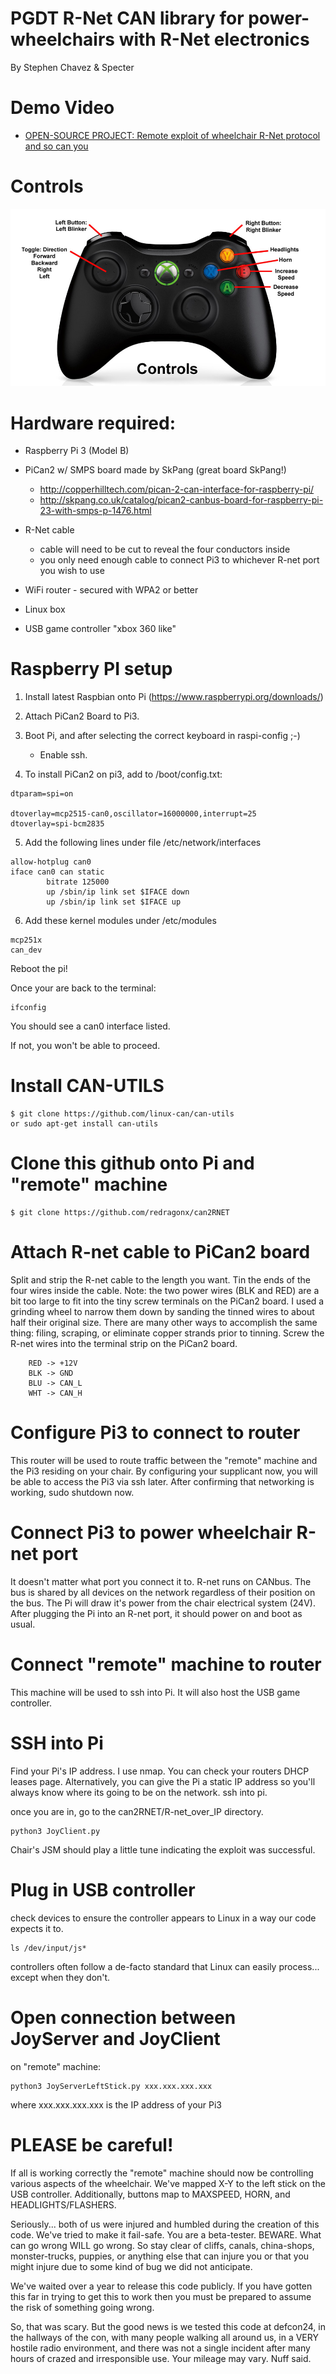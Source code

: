 ﻿PGDT R-Net CAN library for power-wheelchairs with R-Net electronics
================================================

By Stephen Chavez & Specter

Demo Video
======================
- [OPEN-SOURCE PROJECT: Remote exploit of wheelchair R-Net protocol and so can you](https://youtu.be/wW4jzoRx98A)


Controls
======================
![Screenshot](demo.jpg)

Hardware required:
=====================

- Raspberry Pi 3 (Model B)

- PiCan2 w/ SMPS board made by SkPang (great board SkPang!)
	- http://copperhilltech.com/pican-2-can-interface-for-raspberry-pi/
	- http://skpang.co.uk/catalog/pican2-canbus-board-for-raspberry-pi-23-with-smps-p-1476.html

- R-Net cable
	- cable will need to be cut to reveal the four conductors inside
	- you only need enough cable to connect Pi3 to whichever R-net port you wish to use

- WiFi router - secured with WPA2 or better

- Linux box

- USB game controller "xbox 360 like"



Raspberry PI setup
=====================
1. Install latest Raspbian onto Pi (https://www.raspberrypi.org/downloads/)

2. Attach PiCan2 Board to Pi3.

3. Boot Pi, and after selecting the correct keyboard in raspi-config ;-)
	- Enable ssh.

4. To install PiCan2 on pi3, add to /boot/config.txt:
```
dtparam=spi=on 

dtoverlay=mcp2515-can0,oscillator=16000000,interrupt=25         
dtoverlay=spi-bcm2835
```


5. Add the following lines under file /etc/network/interfaces
```
allow-hotplug can0
iface can0 can static
        bitrate 125000
        up /sbin/ip link set $IFACE down
        up /sbin/ip link set $IFACE up
```
6. Add these kernel modules under /etc/modules
```
mcp251x
can_dev
```
Reboot the pi! 

Once your are back to the terminal: 
```
ifconfig
```
You should see a can0 interface listed.

If not, you won't be able to proceed.

Install CAN-UTILS
=================================
```
$ git clone https://github.com/linux-can/can-utils
or sudo apt-get install can-utils
```

Clone this github onto Pi and "remote" machine
=================================
```
$ git clone https://github.com/redragonx/can2RNET
```


Attach R-net cable to PiCan2 board
=================================
Split and strip the R-net cable to the length you want.
Tin the ends of the four wires inside the cable.
Note: the two power wires (BLK and RED) are a bit too large to fit into the tiny screw terminals on the PiCan2 board.  I used a grinding wheel to narrow them down by sanding the tinned wires to about half their original size.  There are many other ways to accomplish the same thing: filing, scraping, or eliminate copper strands prior to tinning.
Screw the R-net wires into the terminal strip on the PiCan2 board.
```
	RED -> +12V
	BLK -> GND
	BLU -> CAN_L
	WHT -> CAN_H
```

Configure Pi3 to connect to router
=================================
This router will be used to route traffic between the "remote" machine and the Pi3 residing on your chair.  By configuring your supplicant now, you will be able to access the Pi3 via ssh later.
After confirming that networking is working, sudo shutdown now.

Connect Pi3 to power wheelchair R-net port
=================================
It doesn't matter what port you connect it to.  R-net runs on CANbus.  The bus is shared by all devices on the network regardless of their position on the bus.
The Pi will draw it's power from the chair electrical system (24V).  After plugging the Pi into an R-net port, it should power on and boot as usual.


Connect "remote" machine to router
=================================
This machine will be used to ssh into Pi.  It will also host the USB game controller.

SSH into Pi
=================================
Find your Pi's IP address.  I use nmap.  You can check your routers DHCP leases page.  Alternatively, you can give the Pi a static IP address so you'll always know where its going to be on the network.
ssh into pi.

once you are in, go to the can2RNET/R-net_over_IP directory.
```
python3 JoyClient.py
```
Chair's JSM should play a little tune indicating the exploit was successful.

Plug in USB controller
=================================
check devices to ensure the controller appears to Linux in a way our code expects it to.
```
ls /dev/input/js*
```
controllers often follow a de-facto standard that Linux can easily process... except when they don't.

Open connection between JoyServer and JoyClient
=================================
on "remote" machine:
```
python3 JoyServerLeftStick.py xxx.xxx.xxx.xxx
```
where xxx.xxx.xxx.xxx is the IP address of your Pi3

PLEASE be careful!
=================================
If all is working correctly the "remote" machine should now be controlling various aspects of the wheelchair.  We've mapped X-Y to the left stick on the USB controller.  Additionally, buttons map to MAXSPEED, HORN, and HEADLIGHTS/FLASHERS.

Seriously... both of us were injured and humbled during the creation of this code.  We've tried to make it fail-safe.  You are a beta-tester.  BEWARE.  What can go wrong WILL go wrong.  So stay clear of cliffs, canals, china-shops, monster-trucks, puppies, or anything else that can injure you or that you might injure due to some kind of bug we did not anticipate.

We've waited over a year to release this code publicly.  If you have gotten this far in trying to get this to work then you must be prepared to assume the risk of something going wrong.

So, that was scary.    But the good news is we tested this code at defcon24, in the hallways of the con, with many people walking all around us, in a VERY hostile radio environment, and there was not a single incident after many hours of crazed and irresponsible use.  Your mileage may vary.  Nuff said.


